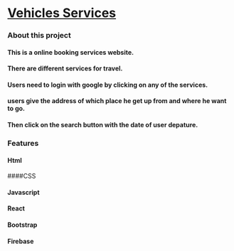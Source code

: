 # [Vehicles Services](https://vehicles-services.web.app/)
### About this project
#### This is a online booking services website. 
#### There are different services for travel.
#### Users need to login with google by clicking on any of the services.
#### users give the address of which place he get up from and where he want to go. 
#### Then click on the search button with the date of user depature.

### Features
#### Html
####CSS
#### Javascript
#### React
#### Bootstrap
#### Firebase
